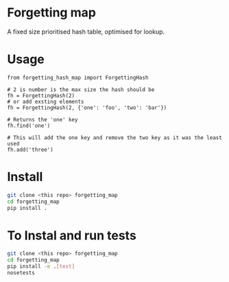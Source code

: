 # Forgetting map
A fixed size prioritised hash table, optimised for lookup.

# Usage
```python3
from forgetting_hash_map import ForgettingHash

# 2 is number is the max size the hash should be
fh = ForgettingHash(2)
# or add exsting elements
fh = ForgettingHash(2, {'one': 'foo', 'two': 'bar'})

# Returns the 'one' key
fh.find('one')

# This will add the one key and remove the two key as it was the least used
fh.add('three') 
```


# Install
```bash
git clone <this repo> forgetting_map
cd forgetting_map
pip install .
```

# To Instal and run tests
```bash
git clone <this repo> forgetting_map
cd forgetting_map
pip install -e .[test]
nosetests
```
